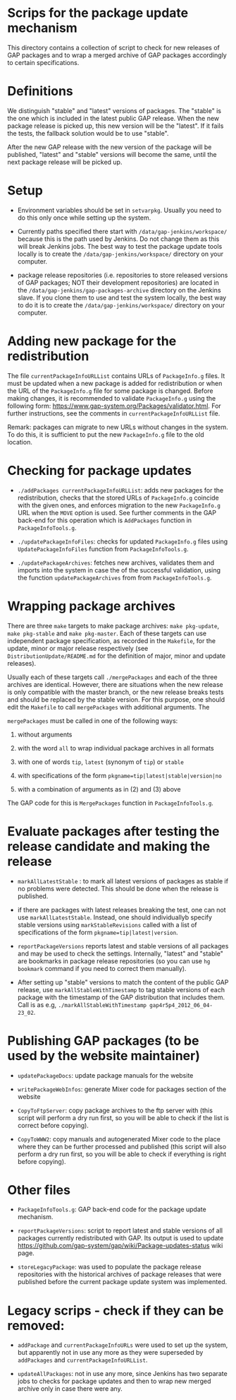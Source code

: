 # Scrips for the package update mechanism

This directory contains a collection of script to check for new releases of
GAP packages and to wrap a merged archive of GAP packages accordingly to
certain specifications.


# Definitions

We distinguish "stable" and "latest" versions of packages. The "stable" is
the one which is included in the latest public GAP release. When the new
package release is picked up, this new version will be the "latest". If
it fails the tests, the fallback solution would be to use "stable".

After the new GAP release with the new version of the package will be
published, "latest" and "stable" versions will become the same, until
the next package release will be picked up.


# Setup

* Environment variables should be set in `setvarpkg`. Usually you need to
  do this only once while setting up the system.

* Currently paths specified there start  with `/data/gap-jenkins/workspace/`
  because this is the path used by Jenkins. Do not change them as this will
  break Jenkins jobs. The best way to test the package update tools locally
  is to create the `/data/gap-jenkins/workspace/` directory on your computer.

* package release repositories (i.e. repositories to store released versions
  of GAP packages; NOT their development repositories) are located in the
  `/data/gap-jenkins/gap-packages-archive` directory on the Jenkins slave.
  If you clone them to use and test the system locally, the best way to do
  it is to create the `/data/gap-jenkins/workspace/` directory on your computer.


# Adding new package for the redistribution

The file `currentPackageInfoURLList` contains URLs of `PackageInfo.g` files.
It must be updated when a new package is added for redistribution or when
the URL of the `PackageInfo.g` file for some package is changed. Before making
changes, it is recommended to validate `PackageInfo.g` using the following form:
https://www.gap-system.org/Packages/validator.html. For further instructions,
see the comments in `currentPackageInfoURLList` file.

Remark: packages can migrate to new URLs without changes in the system. To do
this, it is sufficient to put the new `PackageInfo.g` file to the old location.


# Checking for package updates

* `./addPackages currentPackageInfoURLList`: adds new packages for the
  redistribution, checks that the stored URLs of `PackageInfo.g` coincide
  with the given ones, and enforces migration to the new `PackageInfo.g` URL
  when the `MOVE` option is used. See further comments in the GAP back-end
  for this operation which is `AddPackages` function in `PackageInfoTools.g`.

* `./updatePackageInfoFiles`: checks for updated `PackageInfo.g` files using
  `UpdatePackageInfoFiles` function from `PackageInfoTools.g`.

* `./updatePackageArchives`: fetches new archives, validates them and imports
  into the system in case the of the successful validation, using the function
  `updatePackageArchives` from from `PackageInfoTools.g`.


# Wrapping package archives

There are three `make` targets to make package archives: `make pkg-update`,
`make pkg-stable` and `make pkg-master`. Each of these targets can use
independent package specification, as recorded in the `Makefile`, for the
update, minor or major release respectively (see `DistributionUpdate/README.md`
for the definition of major, minor and update releases).

Usually each of these targets call `./mergePackages` and each of the three
archives are identical. However, there are situations when the new release
is only compatible with the master branch, or the new release breaks tests
and should be replaced by the stable version. For this purpose, one should
edit the `Makefile` to call `mergePackages` with additional arguments. The

`mergePackages` must be called in one of the following ways:

1. without arguments

2. with the word `all` to wrap individual package archives in all formats

3. with one of words `tip`, `latest` (synonym of `tip`) or `stable`

4. with specifications of the form `pkgname=tip|latest|stable|version|no`

5. with a combination of arguments as in (2) and (3) above

The GAP code for this is `MergePackages` function in `PackageInfoTools.g`.


# Evaluate packages after testing the release candidate and making the release   

* `markAllLatestStable` : to mark all latest versions of packages as stable
  if no problems were detected. This should be done when the release is published.

* if there are packages with latest releases breaking the test, one can not use
  `markAllLatestStable`. Instead, one should individuallyb specify stable
  versions using `markStableRevisions` called with a list of specifications
  of the form `pkgname=tip|latest|version`.

* `reportPackageVersions` reports latest and stable versions of all packages and
  may be used to check the settings. Internally, "latest" and "stable" are
  bookmarks in package release repositories (so you can use `hg bookmark`
  command if you need to correct them manually).

* After setting up "stable" versions to match the content of the public GAP
  release, use `markAllStableWithTimestamp` to tag stable versions of each
  package with the timestamp of the GAP distribution that includes them.
  Call is as e.g, `./markAllStableWithTimestamp gap4r5p4_2012_06_04-23_02`.


# Publishing GAP packages (to be used by the website maintainer)

* `updatePackageDocs`: update package manuals for the website

* `writePackageWebInfos`: generate Mixer code for packages section of the website

* `CopyToFtpServer`: copy package archives to the ftp server with (this script
  will perform a dry run first, so you will be able to check if the list is
  correct before copying).

* `CopyToWWW2`: copy manuals and autogenerated Mixer code to the place where
  they can be further processed and published (this script will also perform
  a dry run first, so you will be able to check if everything is right before
  copying).


# Other files

* `PackageInfoTools.g`: GAP back-end code for the package update mechanism.

* `reportPackageVersions`: script to report latest and stable versions of all
  packages currently redistributed with GAP. Its output is used to update
  https://github.com/gap-system/gap/wiki/Package-updates-status wiki page.

* `storeLegacyPackage`: was used to populate the package release repositories
  with the historical archives of package releases that were published before
  the current package update system was implemented.


# Legacy scrips - check if they can be removed:

* `addPackage` and `currentPackageInfoURLs` were used to set up the system, but
  apparently not in use any more as they were superseded by `addPackages` and
  `currentPackageInfoURLList`.

* `updateAllPackages`: not in use any more, since Jenkins has two separate jobs
  to checks for package updates and then to wrap new merged archive only in case
  there were any.

